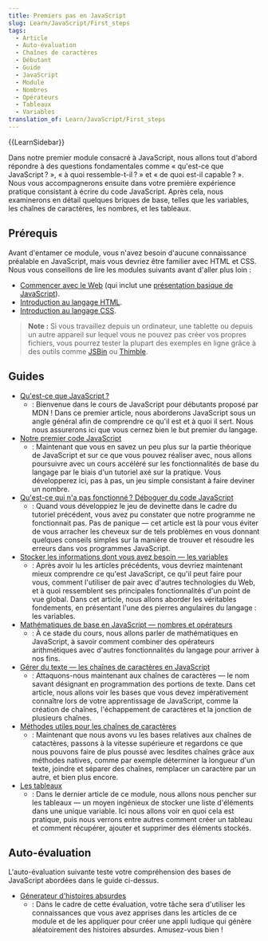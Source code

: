 ```yaml
---
title: Premiers pas en JavaScript
slug: Learn/JavaScript/First_steps
tags:
  - Article
  - Auto-évaluation
  - Chaînes de caractères
  - Débutant
  - Guide
  - JavaScript
  - Module
  - Nombres
  - Opérateurs
  - Tableaux
  - Variables
translation_of: Learn/JavaScript/First_steps
---
```

{{LearnSidebar}}

Dans notre premier module consacré à JavaScript, nous allons tout d'abord répondre à des questions fondamentales comme « qu'est-ce que JavaScript ? », « à quoi ressemble-t-il ? » et « de quoi est-il capable ? ». Nous vous accompagnerons ensuite dans votre première expérience pratique consistant à écrire du code JavaScript. Après cela, nous examinerons en détail quelques briques de base, telles que les variables, les chaînes de caractères, les nombres, et les tableaux.

## **Prérequis**

Avant d'entamer ce module, vous n'avez besoin d'aucune connaissance préalable en JavaScript, mais vous devriez être familier avec HTML et CSS. Nous vous conseillons de lire les modules suivants avant d'aller plus loin :

- [Commencer avec le Web](/fr/Apprendre/HTML/Introduction_%C3%A0_HTML) (qui inclut une [présentation basique de JavaScript](/fr/docs/Learn/Getting_started_with_the_web/JavaScript_basics)).
- [Introduction au langage HTML](/fr/docs/Web/Guide/HTML/Introduction).
- [Introduction au langage CSS](/fr/Apprendre/CSS/Introduction_%C3%A0_CSS).

> **Note :** Si vous travaillez depuis un ordinateur, une tablette ou depuis un autre appareil sur lequel vous ne pouvez pas créer vos propres fichiers, vous pourrez tester la plupart des exemples en ligne grâce à des outils comme [JSBin](http://jsbin.com/) ou [Thimble](https://thimble.mozilla.org/).

## Guides

- [Qu'est-ce que JavaScript ?](/fr/docs/Learn/JavaScript/First_steps/What_is_JavaScript)
  - : Bienvenue dans le cours de JavaScript pour débutants proposé par MDN ! Dans ce premier article, nous aborderons JavaScript sous un angle général afin de comprendre ce qu'il est et à quoi il sert. Nous nous assurerons ici que vous cernez bien le but premier du langage.
- [Notre premier code JavaScript](/fr/docs/Learn/JavaScript/First_steps/A_first_splash)
  - : Maintenant que vous en savez un peu plus sur la partie théorique de JavaScript et sur ce que vous pouvez réaliser avec, nous allons poursuivre avec un cours accéléré sur les fonctionnalités de base du langage par le biais d'un tutoriel axé sur la pratique. Vous développerez ici, pas à pas, un jeu simple consistant à faire deviner un nombre.
- [Qu'est-ce qui n'a pas fonctionné ? Déboguer du code JavaScript](/fr/docs/Learn/JavaScript/First_steps/What_went_wrong)
  - : Quand vous développiez le jeu de devinette dans le cadre du tutoriel précédent, vous avez pu constater que notre programme ne fonctionnait pas. Pas de panique — cet article est là pour vous éviter de vous arracher les cheveux sur de tels problèmes en vous donnant quelques conseils simples sur la manière de trouver et résoudre les erreurs dans vos programmes JavaScript.
- [Stocker les informations dont vous avez besoin — les variables](/fr/docs/Learn/JavaScript/First_steps/Variables)
  - : Après avoir lu les articles précédents, vous devriez maintenant mieux comprendre ce qu'est JavaScript, ce qu'il peut faire pour vous, comment l'utiliser de pair avec d'autres technologies du Web, et à quoi ressemblent ses principales fonctionnalités d'un point de vue global. Dans cet article, nous allons aborder les véritables fondements, en présentant l'une des pierres angulaires du langage : les variables.
- [Mathématiques de base en JavaScript — nombres et opérateurs](/fr/docs/Learn/JavaScript/First_steps/Math)
  - : À ce stade du cours, nous allons parler de mathématiques en JavaScript, à savoir comment combiner des opérateurs arithmétiques avec d'autres fonctionnalités du langage pour arriver à nos fins.
- [Gérer du texte — les chaînes de caractères en JavaScript](/fr/docs/Learn/JavaScript/First_steps/Strings)
  - : Attaquons-nous maintenant aux chaînes de caractères — le nom savant désignant en programmation des portions de texte. Dans cet article, nous allons voir les bases que vous devez impérativement connaître lors de votre apprentissage de JavaScript, comme la création de chaînes, l'échappement de caractères et la jonction de plusieurs chaînes.
- [Méthodes utiles pour les chaînes de caractères](/fr/docs/Learn/JavaScript/First_steps/methode_chaine_utile)
  - : Maintenant que nous avons vu les bases relatives aux chaînes de catactères, passons à la vitesse supérieure et regardons ce que nous pouvons faire de plus poussé avec lesdites chaînes grâce aux méthodes natives, comme par exemple déterminer la longueur d'un texte, joindre et séparer des chaînes, remplacer un caractère par un autre, et bien plus encore.
- [Les tableaux](/fr/docs/Learn/JavaScript/First_steps/tableaux)
  - : Dans le dernier article de ce module, nous allons nous pencher sur les tableaux — un moyen ingénieux de stocker une liste d'éléments dans une unique variable. Ici nous allons voir en quoi cela est pratique, puis nous verrons entre autres comment créer un tableau et comment récupérer, ajouter et supprimer des éléments stockés.

## Auto-évaluation

L'auto-évaluation suivante teste votre compréhension des bases de JavaScript abordées dans le guide ci-dessus.

- [Génerateur d'histoires absurdes](/fr/docs/Learn/JavaScript/First_steps/Silly_story_generator)
  - : Dans le cadre de cette évaluation, votre tâche sera d'utiliser les connaissances que vous avez apprises dans les articles de ce module et de les appliquer pour créer une appli ludique qui génère aléatoirement des histoires absurdes. Amusez-vous bien&nbsp;!
